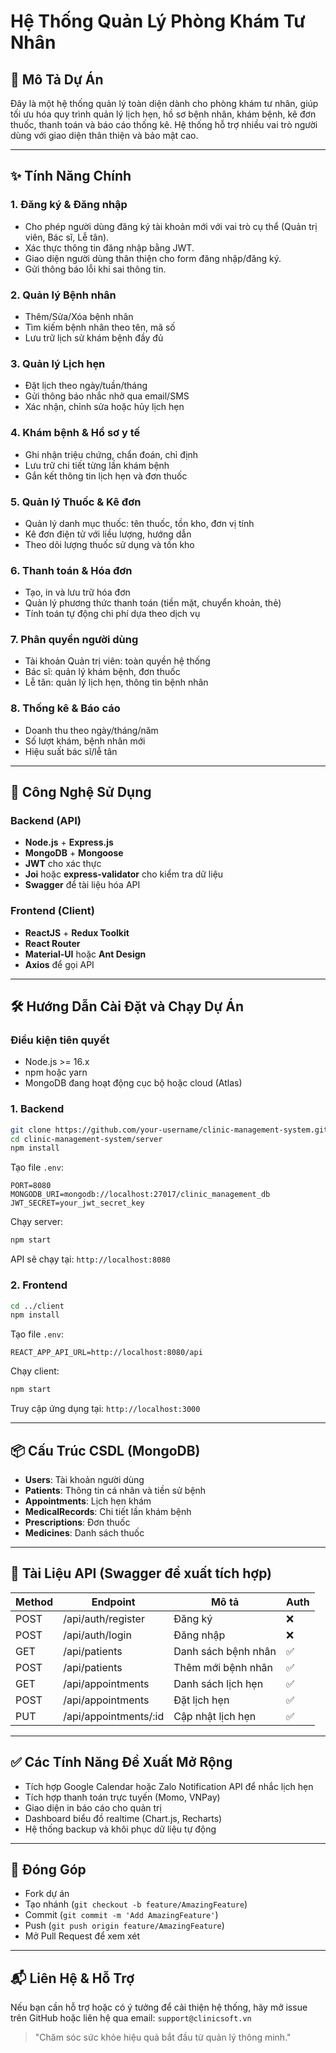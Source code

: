 # Hệ Thống Quản Lý Phòng Khám Tư Nhân

## 📌 Mô Tả Dự Án

Đây là một hệ thống quản lý toàn diện dành cho phòng khám tư nhân, giúp tối ưu hóa quy trình quản lý lịch hẹn, hồ sơ bệnh nhân, khám bệnh, kê đơn thuốc, thanh toán và báo cáo thống kê. Hệ thống hỗ trợ nhiều vai trò người dùng với giao diện thân thiện và bảo mật cao.

---

## ✨ Tính Năng Chính

### 1. Đăng ký & Đăng nhập

* Cho phép người dùng đăng ký tài khoản mới với vai trò cụ thể (Quản trị viên, Bác sĩ, Lễ tân).
* Xác thực thông tin đăng nhập bằng JWT.
* Giao diện người dùng thân thiện cho form đăng nhập/đăng ký.
* Gửi thông báo lỗi khi sai thông tin.

### 2. Quản lý Bệnh nhân

* Thêm/Sửa/Xóa bệnh nhân
* Tìm kiếm bệnh nhân theo tên, mã số
* Lưu trữ lịch sử khám bệnh đầy đủ

### 3. Quản lý Lịch hẹn

* Đặt lịch theo ngày/tuần/tháng
* Gửi thông báo nhắc nhở qua email/SMS
* Xác nhận, chỉnh sửa hoặc hủy lịch hẹn

### 4. Khám bệnh & Hồ sơ y tế

* Ghi nhận triệu chứng, chẩn đoán, chỉ định
* Lưu trữ chi tiết từng lần khám bệnh
* Gắn kết thông tin lịch hẹn và đơn thuốc

### 5. Quản lý Thuốc & Kê đơn

* Quản lý danh mục thuốc: tên thuốc, tồn kho, đơn vị tính
* Kê đơn điện tử với liều lượng, hướng dẫn
* Theo dõi lượng thuốc sử dụng và tồn kho

### 6. Thanh toán & Hóa đơn

* Tạo, in và lưu trữ hóa đơn
* Quản lý phương thức thanh toán (tiền mặt, chuyển khoản, thẻ)
* Tính toán tự động chi phí dựa theo dịch vụ

### 7. Phân quyền người dùng

* Tài khoản Quản trị viên: toàn quyền hệ thống
* Bác sĩ: quản lý khám bệnh, đơn thuốc
* Lễ tân: quản lý lịch hẹn, thông tin bệnh nhân

### 8. Thống kê & Báo cáo

* Doanh thu theo ngày/tháng/năm
* Số lượt khám, bệnh nhân mới
* Hiệu suất bác sĩ/lễ tân

---

## 🚀 Công Nghệ Sử Dụng

### Backend (API)

* **Node.js** + **Express.js**
* **MongoDB** + **Mongoose**
* **JWT** cho xác thực
* **Joi** hoặc **express-validator** cho kiểm tra dữ liệu
* **Swagger** để tài liệu hóa API

### Frontend (Client)

* **ReactJS** + **Redux Toolkit**
* **React Router**
* **Material-UI** hoặc **Ant Design**
* **Axios** để gọi API

---

## 🛠️ Hướng Dẫn Cài Đặt và Chạy Dự Án

### Điều kiện tiên quyết

* Node.js >= 16.x
* npm hoặc yarn
* MongoDB đang hoạt động cục bộ hoặc cloud (Atlas)

### 1. Backend

```bash
git clone https://github.com/your-username/clinic-management-system.git
cd clinic-management-system/server
npm install
```

Tạo file `.env`:

```
PORT=8080
MONGODB_URI=mongodb://localhost:27017/clinic_management_db
JWT_SECRET=your_jwt_secret_key
```

Chạy server:

```bash
npm start
```

API sẽ chạy tại: `http://localhost:8080`

### 2. Frontend

```bash
cd ../client
npm install
```

Tạo file `.env`:

```
REACT_APP_API_URL=http://localhost:8080/api
```

Chạy client:

```bash
npm start
```

Truy cập ứng dụng tại: `http://localhost:3000`

---

## 📦 Cấu Trúc CSDL (MongoDB)

* **Users**: Tài khoản người dùng
* **Patients**: Thông tin cá nhân và tiền sử bệnh
* **Appointments**: Lịch hẹn khám
* **MedicalRecords**: Chi tiết lần khám bệnh
* **Prescriptions**: Đơn thuốc
* **Medicines**: Danh sách thuốc

---

## 📘 Tài Liệu API (Swagger đề xuất tích hợp)

| Method | Endpoint               | Mô tả               | Auth |
| ------ | ---------------------- | ------------------- | ---- |
| POST   | /api/auth/register     | Đăng ký             | ❌    |
| POST   | /api/auth/login        | Đăng nhập           | ❌    |
| GET    | /api/patients          | Danh sách bệnh nhân | ✅    |
| POST   | /api/patients          | Thêm mới bệnh nhân  | ✅    |
| GET    | /api/appointments      | Danh sách lịch hẹn  | ✅    |
| POST   | /api/appointments      | Đặt lịch hẹn        | ✅    |
| PUT    | /api/appointments/\:id | Cập nhật lịch hẹn   | ✅    |

---

## ✅ Các Tính Năng Đề Xuất Mở Rộng

* Tích hợp Google Calendar hoặc Zalo Notification API để nhắc lịch hẹn
* Tích hợp thanh toán trực tuyến (Momo, VNPay)
* Giao diện in báo cáo cho quản trị
* Dashboard biểu đồ realtime (Chart.js, Recharts)
* Hệ thống backup và khôi phục dữ liệu tự động

---

## 🤝 Đóng Góp

* Fork dự án
* Tạo nhánh (`git checkout -b feature/AmazingFeature`)
* Commit (`git commit -m 'Add AmazingFeature'`)
* Push (`git push origin feature/AmazingFeature`)
* Mở Pull Request để xem xét

---

## 📬 Liên Hệ & Hỗ Trợ

Nếu bạn cần hỗ trợ hoặc có ý tưởng để cải thiện hệ thống, hãy mở issue trên GitHub hoặc liên hệ qua email: `support@clinicsoft.vn`

> "Chăm sóc sức khỏe hiệu quả bắt đầu từ quản lý thông minh."
